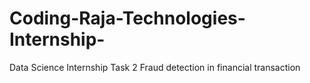 # Coding-Raja-Technologies-Internship-
Data Science Internship 
Task 2
Fraud detection in financial transaction
